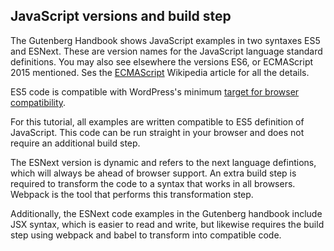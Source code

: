 
## JavaScript versions and build step

The Gutenberg Handbook shows JavaScript examples in two syntaxes ES5 and ESNext. These are version names for the JavaScript language standard definitions. You may also see elsewhere the versions ES6, or ECMAScript 2015 mentioned. Ses the [ECMAScript](https://en.wikipedia.org/wiki/ECMAScript) Wikipedia article for all the details.

ES5 code is compatible with WordPress's minimum [target for browser compatibility](https://make.wordpress.org/core/2017/04/23/target-browser-coverage/).

For this tutorial, all examples are written compatible to ES5 definition of JavaScript. This code can be run straight in your browser and does not require an additional build step.

The ESNext version is dynamic and refers to the next language defintions, which will always be ahead of browser support. An extra build step is required to transform the code to a syntax that works in all browsers. Webpack is the tool that performs this transformation step.

Additionally, the ESNext code examples in the Gutenberg handbook include JSX syntax, which is easier to read and write, but likewise requires the build step using webpack and babel to transform into compatible code.


